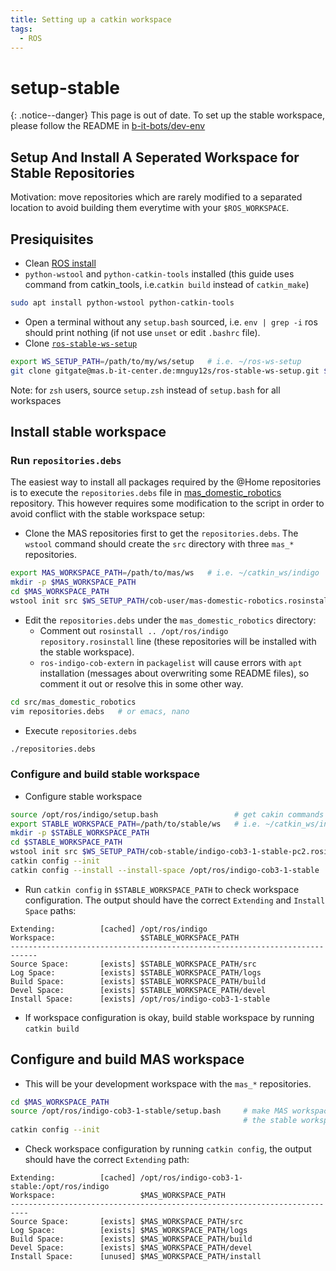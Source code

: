```yaml
---
title: Setting up a catkin workspace
tags:
  - ROS
---
```


# setup-stable

{: .notice--danger} This page is out of date. To set up the stable workspace, please follow the README in [b-it-bots/dev-env](https://github.com/b-it-bots/dev-env)

## Setup And Install A Seperated Workspace for Stable Repositories

Motivation: move repositories which are rarely modified to a separated location to avoid building them everytime with your `$ROS_WORKSPACE`.

## Presiquisites

* Clean [ROS install](http://wiki.ros.org/indigo/Installation)
* `python-wstool` and `python-catkin-tools` installed \(this guide uses command from catkin\_tools, i.e.`catkin build` instead of `catkin_make`\)

```bash
sudo apt install python-wstool python-catkin-tools
```

* Open a terminal without any `setup.bash` sourced, i.e. `env | grep -i` ros should print nothing \(if not use `unset` or edit `.bashrc` file\).
* Clone [`ros-stable-ws-setup`](https://mas.b-it-center.de/gitgate/mnguy12s/ros-stable-ws-setup)

```bash
export WS_SETUP_PATH=/path/to/my/ws/setup   # i.e. ~/ros-ws-setup
git clone gitgate@mas.b-it-center.de:mnguy12s/ros-stable-ws-setup.git $WS_SETUP_PATH
```

Note: for `zsh` users, source `setup.zsh` instead of `setup.bash` for all workspaces

## Install stable workspace

### Run `repositories.debs`

The easiest way to install all packages required by the @Home repositories is to execute the `repositories.debs` file in [mas\_domestic\_robotics](https://mas.b-it-center.de/gitgate/mas-group/mas_domestic_robotics) repository. This however requires some modification to the script in order to avoid conflict with the stable workspace setup:

* Clone the MAS repositories first to get the `repositories.debs`. The `wstool` command should create the `src` directory with three `mas_*` repositories.

```bash
export MAS_WORKSPACE_PATH=/path/to/mas/ws   # i.e. ~/catkin_ws/indigo
mkdir -p $MAS_WORKSPACE_PATH
cd $MAS_WORKSPACE_PATH
wstool init src $WS_SETUP_PATH/cob-user/mas-domestic-robotics.rosinstall
```

* Edit the `repositories.debs` under the `mas_domestic_robotics` directory:
  * Comment out `rosinstall .. /opt/ros/indigo repository.rosinstall` line \(these repositories will be installed with the stable workspace\).
  * `ros-indigo-cob-extern` in `packagelist` will cause errors with `apt` installation \(messages about overwriting some README files\), so comment it out or resolve this in some other way.

```bash
cd src/mas_domestic_robotics
vim repositories.debs   # or emacs, nano
```

* Execute `repositories.debs`

```bash
./repositories.debs
```

### Configure and build stable workspace

* Configure stable workspace

```bash
source /opt/ros/indigo/setup.bash                 # get cakin commands
export STABLE_WORKSPACE_PATH=/path/to/stable/ws   # i.e. ~/catkin_ws/indigo-cob3-1-stable
mkdir -p $STABLE_WORKSPACE_PATH
cd $STABLE_WORKSPACE_PATH
wstool init src $WS_SETUP_PATH/cob-stable/indigo-cob3-1-stable-pc2.rosinstall
catkin config --init
catkin config --install --install-space /opt/ros/indigo-cob3-1-stable
```

* Run `catkin config` in `$STABLE_WORKSPACE_PATH` to check workspace configuration. The output should have the correct `Extending` and `Install Space` paths:

```text
Extending:          [cached] /opt/ros/indigo
Workspace:                   $STABLE_WORKSPACE_PATH
----------------------------------------------------------------------------
Source Space:       [exists] $STABLE_WORKSPACE_PATH/src
Log Space:          [exists] $STABLE_WORKSPACE_PATH/logs
Build Space:        [exists] $STABLE_WORKSPACE_PATH/build
Devel Space:        [exists] $STABLE_WORKSPACE_PATH/devel
Install Space:      [exists] /opt/ros/indigo-cob3-1-stable
```

* If workspace configuration is okay, build stable workspace by running `catkin build`

## Configure and build MAS workspace

* This will be your development workspace with the `mas_*` repositories.

```bash
cd $MAS_WORKSPACE_PATH
source /opt/ros/indigo-cob3-1-stable/setup.bash     # make MAS workspace extends
                                                    # the stable workspace
catkin config --init
```

* Check workspace configuration by running `catkin config`, the output should have the correct `Extending` path:

```text
Extending:          [cached] /opt/ros/indigo-cob3-1-stable:/opt/ros/indigo
Workspace:                   $MAS_WORKSPACE_PATH
--------------------------------------------------------------------------
Source Space:       [exists] $MAS_WORKSPACE_PATH/src
Log Space:          [exists] $MAS_WORKSPACE_PATH/logs
Build Space:        [exists] $MAS_WORKSPACE_PATH/build
Devel Space:        [exists] $MAS_WORKSPACE_PATH/devel
Install Space:      [unused] $MAS_WORKSPACE_PATH/install
```

